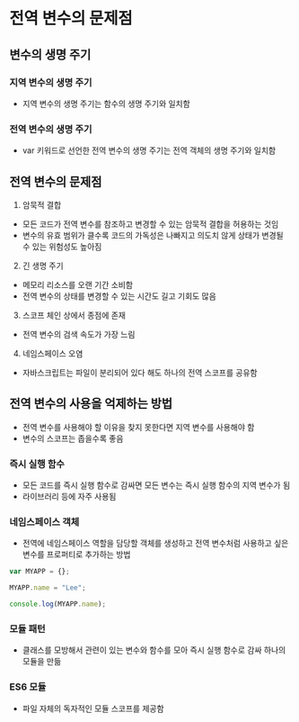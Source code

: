 # 전역 변수의 문제점

## 변수의 생명 주기

### 지역 변수의 생명 주기

- 지역 변수의 생명 주기는 함수의 생명 주기와 일치함

### 전역 변수의 생명 주기

- var 키워드로 선언한 전역 변수의 생명 주기는 전역 객체의 생명 주기와 일치함

## 전역 변수의 문제점

1. 암묵적 결합

- 모든 코드가 전역 변수를 참조하고 변경할 수 있는 암묵적 결합을 허용하는 것임
- 변수의 유효 범위가 클수록 코드의 가독성은 나빠지고 의도치 않게 상태가 변경될 수 있는 위험성도 높아짐

2. 긴 생명 주기

- 메모리 리소스를 오랜 기간 소비함
- 전역 변수의 상태를 변경할 수 있는 시간도 길고 기회도 많음

3. 스코프 체인 상에서 종점에 존재

- 전역 변수의 검색 속도가 가장 느림

4. 네임스페이스 오염

- 자바스크립트는 파일이 분리되어 있다 해도 하나의 전역 스코프를 공유함

## 전역 변수의 사용을 억제하는 방법

- 전역 변수를 사용해야 할 이유을 찾지 못한다면 지역 변수를 사용해야 함
- 변수의 스코프는 좁을수록 좋음

### 즉시 실행 함수

- 모든 코드를 즉시 실행 함수로 감싸면 모든 변수는 즉시 실행 함수의 지역 변수가 됨
- 라이브러리 등에 자주 사용됨

### 네임스페이스 객체

- 전역에 네임스페이스 역할을 담당할 객체를 생성하고 전역 변수처럼 사용하고 싶은 변수를 프로퍼티로 추가하는 방법

```js
var MYAPP = {};

MYAPP.name = "Lee";

console.log(MYAPP.name);
```

### 모듈 패턴

- 클래스를 모방해서 관련이 있는 변수와 함수를 모아 즉시 실행 함수로 감싸 하나의 모듈을 만듦

### ES6 모듈

- 파일 자체의 독자적인 모듈 스코프를 제공함
